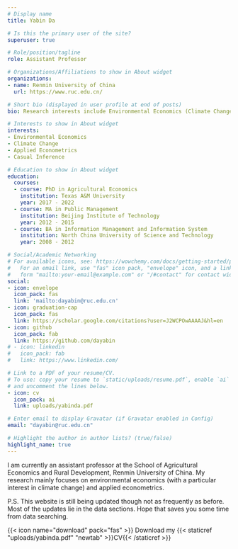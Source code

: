 ```yaml
---
# Display name
title: Yabin Da

# Is this the primary user of the site?
superuser: true

# Role/position/tagline
role: Assistant Professor

# Organizations/Affiliations to show in About widget
organizations:
- name: Renmin University of China
  url: https://www.ruc.edu.cn/

# Short bio (displayed in user profile at end of posts)
bio: Research interests include Environmental Economics (Climate Change), Applied Econometrics, and Causal Inference.

# Interests to show in About widget
interests:
- Environmental Economics
- Climate Change
- Applied Econometrics
- Casual Inference

# Education to show in About widget
education:
  courses:
  - course: PhD in Agricultural Economics
    institution: Texas A&M University 
    year: 2017 - 2022
  - course: MA in Public Management
    institution: Beijing Institute of Technology
    year: 2012 - 2015
  - course: BA in Information Management and Information System
    institution: North China University of Science and Technology
    year: 2008 - 2012

# Social/Academic Networking
# For available icons, see: https://wowchemy.com/docs/getting-started/page-builder/#icons
#   For an email link, use "fas" icon pack, "envelope" icon, and a link in the
#   form "mailto:your-email@example.com" or "/#contact" for contact widget.
social:
- icon: envelope
  icon_pack: fas
  link: 'mailto:dayabin@ruc.edu.cn'
- icon: graduation-cap
  icon_pack: fas
  link: https://scholar.google.com/citations?user=J2WCPOwAAAAJ&hl=en
- icon: github
  icon_pack: fab
  link: https://github.com/dayabin
# - icon: linkedin
#   icon_pack: fab
#   link: https://www.linkedin.com/

# Link to a PDF of your resume/CV.
# To use: copy your resume to `static/uploads/resume.pdf`, enable `ai` icons in `params.toml`, 
# and uncomment the lines below.
- icon: cv
  icon_pack: ai
  link: uploads/yabinda.pdf

# Enter email to display Gravatar (if Gravatar enabled in Config)
email: "dayabin@ruc.edu.cn"

# Highlight the author in author lists? (true/false)
highlight_name: true
---
```


I am currently an assistant professor at the School of Agricultural Economics and Rural Development, Renmin University of China. My research mainly focuses on environmental economics (with a particular interest in climate change) and applied econometrics.

P.S. This website is still being updated though not as frequently as before. Most of the updates lie in the data sections. Hope that saves you some time from data searching. 


{{< icon name="download" pack="fas" >}} Download my {{< staticref "uploads/yabinda.pdf" "newtab" >}}CV{{< /staticref >}}
